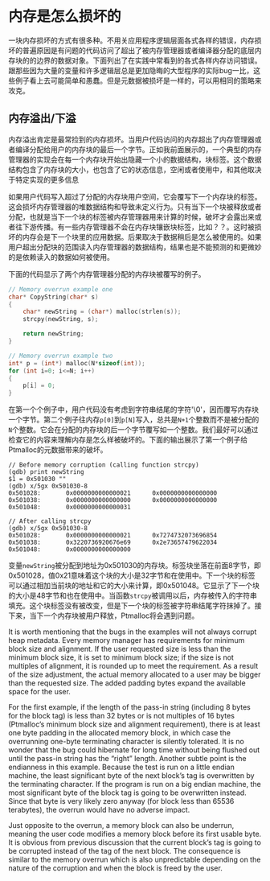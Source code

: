 # 内存是怎么损坏的

一块内存损坏的方式有很多种。不用关应用程序逻辑层面各式各样的错误，内存损坏的普遍原因是有问题的代码访问了超出了被内存管理器或者编译器分配的底层内存块的的边界的数据对象。下面列出了在实践中常看到的各式各样内存访问错误。跟那些因为大量的变量和许多逻辑层总是更加隐晦的大型程序的实际bug一比，这些例子看上去可能简单和愚蠢。但是元数据被损坏是一样的，可以用相同的策略来攻克。

## 内存溢出/下溢

内存溢出肯定是最常捡到的内存损坏。当用户代码访问的内存超出了内存管理器或者编译分配给用户的内存块的最后一个字节。正如我前面展示的，一个典型的内存管理器的实现会在每一个内存块开始出隐藏一个小的数据结构，块标签。这个数据结构包含了内存块的大小，也包含了它的状态信息，空闲或者使用中，和其他取决于特定实现的更多信息

如果用户代码写入超过了分配的内存块用户空间，它会覆写下一个内存块的标签。这会损坏内存管理器的堆数据结构和导致未定义行为。只有当下一个块被释放或者分配，也就是当下一个块的标签被内存管理器用来计算的时候，破坏才会露出来或者往下游传播。有一些内存管理器不会在内存块镶嵌块标签，比如？？。这时被损坏的内存会是下一个块里的应用数据。后果取决于数据稍后是怎么被使用的。如果用户超出分配块的范围读入内存管理器的数据结构，结果也是不能预测的和更微妙的是依赖读入的数据如何被使用。

下面的代码显示了两个内存管理器分配的内存块被覆写的例子。

```c
// Memory overrun example one
char* CopyString(char* s)
{
    char* newString = (char*) malloc(strlen(s));
    strcpy(newString, s);

    return newString;
}

// Memory overrun example two
int* p = (int*) malloc(N*sizeof(int));
for (int i=0; i<=N; i++)
{
    p[i] = 0;
}

```

在第一个个例子中，用户代码没有考虑到字符串结尾的字符'\0'，因而覆写内存块一个字节。第二个例子往内存`p[0]`到`p[N]`写入，总共是`N+1`个整数而不是被分配的`N`个整数。它会在分配的内存块的后一个字节覆写如一个整数。我们最好可以通过检查它的内容来理解内存是怎么样被破坏的。下面的输出展示了第一个例子给Ptmalloc的元数据带来的破坏。

```
// Before memory corruption (calling function strcpy)
(gdb) print newString
$1 = 0x501030 ""
(gdb) x/5gx 0x501030-8
0x501028:       0x0000000000000021      0x0000000000000000
0x501038:       0x0000000000000000      0x0000000000000000
0x501048:       0x0000000000000031

// After calling strcpy
(gdb) x/5gx 0x501030-8
0x501028:       0x0000000000000021      0x7274732073696854
0x501038:       0x3220736920676e69      0x2e73657479622034 
0x501048:       0x0000000000000000

```
变量`newString`被分配到地址为0x501030的内存块。标签块坐落在前面8字节，即0x501028，值0x21意味着这个块的大小是32字节和在使用中。下一个块的标签可以通过相加当前块的地址和它的大小来计算，即0x501048。它显示了下一个块的大小是48字节和也在使用中。当函数`strcpy`被调用以后，内存被传入的字符串填充。这个块标签没有被改变，但是下一个块的标签被字符串结尾字符抹掉了。接下来，当下一个内存块被用户释放，Ptmalloc将会遇到问题。

It is worth mentioning that the bugs in the examples will not always corrupt heap metadata. Every memory manager has requirements for minimum block size and alignment. If the user requested size is less than the minimum block size, it is set to minimum block size; if the size is not multiples of alignment, it is rounded up to meet the requirement. As a result of the size adjustment, the actual memory allocated to a user may be bigger than the requested size. The added padding bytes expand the available space for the user. 



For the first example,  if the length of the pass-in string (including 8 bytes for the block tag) is less than 32 bytes or is not multiples of 16 bytes (Ptmalloc’s minimum block size and alignment requirement), there is at least one byte padding in the allocated memory block, in which case the overrunning one-byte terminating character is silently tolerated. It is no wonder that the bug could hibernate for long time without being flushed out until the pass-in string has the “right” length. Another subtle point is the endianness in this example. Because the test is run on a little endian machine, the least significant byte of the next block’s tag is overwritten by the terminating character. If the program is run on a big endian machine, the most significant byte of the block tag is going to be overwritten instead. Since that byte is very likely zero anyway (for block less than 65536 terabytes), the overrun would have no adverse impact.

Just opposite to the overrun, a memory block can also be underrun, meaning the user code modifies a memory block before its first usable byte. It is obvious from previous discussion that the current block’s tag is going to be corrupted instead of the tag of the next block. The consequence is similar to the memory overrun which is also unpredictable depending on the nature of the corruption and when the block is freed by the user.
